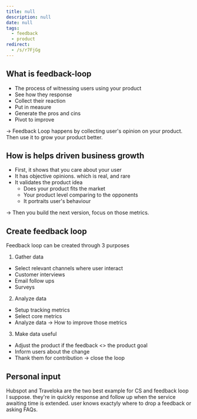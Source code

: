 ```yaml
---
title: null
description: null
date: null
tags:
  - feedback
  - product
redirect:
  - /s/r7FjGg
---
```


## What is feedback-loop

- The process of witnessing users using your product
- See how they response
- Collect their reaction
- Put in measure
- Generate the pros and cins
- Pivot to improve

-> Feedback Loop happens by collecting user's opinion on your product. Then use it to grow your product better.

## How is helps driven business growth

- First, it shows that you care about your user
- It has objective opinions. which is real, and rare
- It validates the product idea
  - Does your product fits the market
  - Your product level comparing to the opponents
  - It portraits user's behaviour

-> Then you build the next version, focus on those metrics.

## Create feedback loop

Feedback loop can be created through 3 purposes

1. Gather data

- Select relevant channels where user interact
- Customer interviews
- Email follow ups
- Surveys

2. Analyze data

- Setup tracking metrics
- Select core metrics
- Analyze data -> How to improve those metrics

3. Make data useful

- Adjust the product if the feedback <> the product goal
- Inform users about the change
- Thank them for contribution -> close the loop

## Personal input

Hubspot and Traveloka are the two best example for CS and feedback loop I suppose. they're in quickly response and follow up when the service awaiting time is extended. user knows exactyly where to drop a feedback or asking FAQs.
